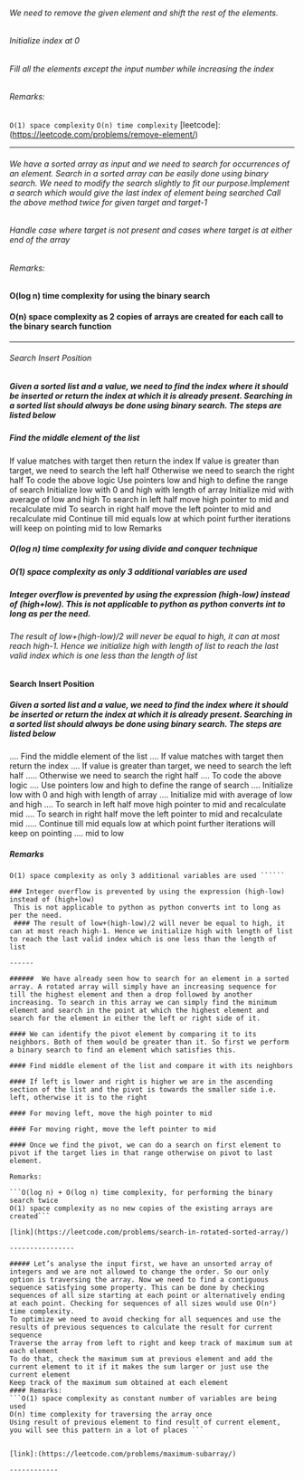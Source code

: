 ###### We need to remove the given element and shift the rest of the elements.

###### Initialize index at 0

###### Fill all the elements except the input number while increasing the index

###### Remarks:

`O(1) space complexity`
`O(n) time complexity`
[leetcode]: (https://leetcode.com/problems/remove-element/)

---

###### We have a sorted array as input and we need to search for occurrences of an element. Search in a sorted array can be easily done using binary search. We need to modify the search slightly to fit our purpose.Implement a search which would give the last index of element being searched Call the above method twice for given target and target-1

###### Handle case where target is not present and cases where target is at either end of the array

###### Remarks:

#### O(log n) time complexity for using the binary search

#### O(n) space complexity as 2 copies of arrays are created for each call to the binary search function

---

###### Search Insert Position

##### Given a sorted list and a value, we need to find the index where it should be inserted or return the index at which it is already present. Searching in a sorted list should always be done using binary search. The steps are listed below

##### Find the middle element of the list

If value matches with target then return the index
If value is greater than target, we need to search the left half
Otherwise we need to search the right half
To code the above logic
Use pointers low and high to define the range of search
Initialize low with 0 and high with length of array
Initialize mid with average of low and high
To search in left half move high pointer to mid and recalculate mid
To search in right half move the left pointer to mid and recalculate mid
Continue till mid equals low at which point further iterations will keep on pointing mid to low
Remarks

##### O(log n) time complexity for using divide and conquer technique

##### O(1) space complexity as only 3 additional variables are used

##### Integer overflow is prevented by using the expression (high-low) instead of (high+low). This is not applicable to python as python converts int to long as per the need.

###### The result of low+(high-low)/2 will never be equal to high, it can at most reach high-1. Hence we initialize high with length of list to reach the last valid index which is one less than the length of list

#### Search Insert Position

##### Given a sorted list and a value, we need to find the index where it should be inserted or return the index at which it is already present. Searching in a sorted list should always be done using binary search. The steps are listed below

.... Find the middle element of the list
.... If value matches with target then return the index
.... If value is greater than target, we need to search the left half
..... Otherwise we need to search the right half
.... To code the above logic
.... Use pointers low and high to define the range of search
.... Initialize low with 0 and high with length of array
.... Initialize mid with average of low and high
.... To search in left half move high pointer to mid and recalculate mid
.... To search in right half move the left pointer to mid and recalculate mid
..... Continue till mid equals low at which point further iterations will keep on pointing .... mid to low

##### Remarks

```````O(log n) time complexity for using divide and conquer technique
O(1) space complexity as only 3 additional variables are used ``````

### Integer overflow is prevented by using the expression (high-low) instead of (high+low)
 This is not applicable to python as python converts int to long as per the need.
 #### The result of low+(high-low)/2 will never be equal to high, it can at most reach high-1. Hence we initialize high with length of list to reach the last valid index which is one less than the length of list

------

######  We have already seen how to search for an element in a sorted array. A rotated array will simply have an increasing sequence for till the highest element and then a drop followed by another increasing. To search in this array we can simply find the minimum element and search in the point at which the highest element and search for the element in either the left or right side of it.

#### We can identify the pivot element by comparing it to its neighbors. Both of them would be greater than it. So first we perform a binary search to find an element which satisfies this.

#### Find middle element of the list and compare it with its neighbors

#### If left is lower and right is higher we are in the ascending section of the list and the pivot is towards the smaller side i.e. left, otherwise it is to the right

#### For moving left, move the high pointer to mid

#### For moving right, move the left pointer to mid

#### Once we find the pivot, we can do a search on first element to pivot if the target lies in that range otherwise on pivot to last element.

Remarks:

```O(log n) + O(log n) time complexity, for performing the binary search twice
O(1) space complexity as no new copies of the existing arrays are created```

[link](https://leetcode.com/problems/search-in-rotated-sorted-array/)

----------------

##### Let’s analyse the input first, we have an unsorted array of integers and we are not allowed to change the order. So our only option is traversing the array. Now we need to find a contiguous sequence satisfying some property. This can be done by checking sequences of all size starting at each point or alternatively ending at each point. Checking for sequences of all sizes would use O(n²) time complexity.
To optimize we need to avoid checking for all sequences and use the results of previous sequences to calculate the result for current sequence
Traverse the array from left to right and keep track of maximum sum at each element
To do that, check the maximum sum at previous element and add the current element to it if it makes the sum larger or just use the current element
Keep track of the maximum sum obtained at each element
#### Remarks:
```O(1) space complexity as constant number of variables are being used
O(n) time complexity for traversing the array once
Using result of previous element to find result of current element, you will see this pattern in a lot of places ```


[link]:(https://leetcode.com/problems/maximum-subarray/)

------------
```````
